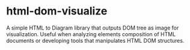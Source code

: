 # html-dom-visualize
A simple HTML to Diagram library that outputs DOM tree as image for visualization. 
Useful when analyzing elements composition of HTML documents or developing tools that manipulates HTML DOM structures.

